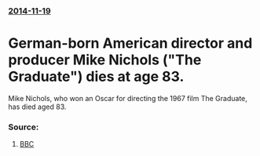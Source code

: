 ### [2014-11-19](/news/2014/11/19/index.md)

# German-born American director and producer Mike Nichols ("The Graduate") dies at age 83. 

Mike Nichols, who won an Oscar for directing the 1967 film The Graduate, has died aged 83.


### Source:

1. [BBC](http://www.bbc.com/news/entertainment-arts-30129848)
